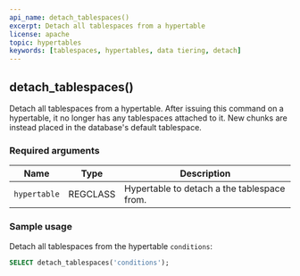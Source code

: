 ```yaml
---
api_name: detach_tablespaces()
excerpt: Detach all tablespaces from a hypertable
license: apache
topic: hypertables
keywords: [tablespaces, hypertables, data tiering, detach]
---
```


## detach_tablespaces()

Detach all tablespaces from a hypertable. After issuing this command
on a hypertable, it no longer has any tablespaces attached to
it. New chunks are instead placed in the database's default
tablespace.

### Required arguments

|Name|Type|Description|
|---|---|---|
| `hypertable` | REGCLASS | Hypertable to detach a the tablespace from.|

### Sample usage

Detach all tablespaces from the hypertable `conditions`:

```sql
SELECT detach_tablespaces('conditions');
```
